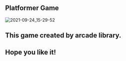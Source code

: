 ## Platformer Game
![2021-09-24_15-29-52](https://user-images.githubusercontent.com/88204357/134670928-b0cf9f8c-467d-4e47-9054-564d7f5e035c.jpg)
## This game created by arcade library.
## Hope you like it!
